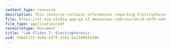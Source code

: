 ```yaml
---
content_type: resource
description: This resource contains information regarding Electrophoresis.
file: https://ol-ocw-studio-app-qa.s3.amazonaws.com/courses/6-s079-nanomaker-spring-2013/55bd71539a9eb57f21816a13d863538b_MIT6_S079S13_lab_slides07.pdf
file_type: application/pdf
resourcetype: Document
title: 'Lab Slides 7: Electrophoresis'
uid: 55bd7153-9a9e-b57f-2181-6a13d863538b
---
```

